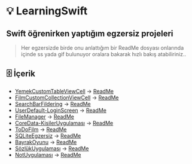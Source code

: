 # 💡 LearningSwift
## Swift öğrenirken yaptığım egzersiz projeleri
> Her egzersizde birde onu anlattığım bir ReadMe dosyası onlarında içinde ss yada gif bulunuyor oralara bakarak hızlı bakış atabiliriniz..


## 🗄 İçerik
+ [YemekCustomTableViewCell](https://github.com/yasinozmeen/LearningSwift/tree/main/√YemekSepetiUygulaması) -> [ReadMe](https://github.com/yasinozmeen/LearningSwift/blob/main/√YemekSepetiUygulaması/37ReadME.md)
+ [FilmCustomCollectionViewCell](https://github.com/yasinozmeen/LearningSwift/tree/main/√CollectionViewFilmUygulamasi) -> [ReadMe](https://github.com/yasinozmeen/LearningSwift/blob/main/√CollectionViewFilmUygulamasi/40README.md)
+ [SearchBarFildering](https://github.com/yasinozmeen/LearningSwift/tree/main/√SearchBarANDTableView) -> [ReadMe](https://github.com/yasinozmeen/LearningSwift/blob/main/√SearchBarANDTableView/41readME.md)
+ [UserDefault-LoginScreen](https://github.com/yasinozmeen/LearningSwift/tree/main/√LoginEkraniUserDefault) -> [ReadMe](https://github.com/yasinozmeen/LearningSwift/blob/main/√LoginEkraniUserDefault/43readMe.md)
+ [FileManager](https://github.com/yasinozmeen/LearningSwift/tree/main/√FileIslemleri) -> [ReadMe](https://github.com/yasinozmeen/LearningSwift/blob/main/√FileIslemleri/44ReadMe.md)
+ [CoreData-KisilerUygulaması](https://github.com/yasinozmeen/LearningSwift/tree/main/√CoreDataKisilerUygulaması) -> [ReadMe](https://github.com/yasinozmeen/LearningSwift/blob/main/√CoreDataKisilerUygulaması/45ReadMe.md)
+ [ToDoFilm](https://github.com/yasinozmeen/LearningSwift/tree/main/√ToDoFilm) -> [ReadMe](https://github.com/yasinozmeen/LearningSwift/blob/main/√ToDoFilm/ReadMe.md)
+ [SQLiteEgzersiz](https://github.com/yasinozmeen/LearningSwift/tree/main/√SQLiteUygulamalari) -> [ReadMe](https://github.com/yasinozmeen/LearningSwift/blob/main/√SQLiteUygulamalari/46ReadME.md)
+ [BayrakOyunu](https://github.com/yasinozmeen/LearningSwift/tree/main/√BayrakUygulamasi) -> [ReadMe](https://github.com/yasinozmeen/LearningSwift/blob/main/√BayrakUygulamasi/47readMe.md)
+ [SözlükUygulaması](https://github.com/yasinozmeen/LearningSwift/tree/main/SozlukUygulaması) -> [ReadMe](https://github.com/yasinozmeen/LearningSwift/blob/main/SozlukUygulaması/readMe.md)
+ [NotUygulaması](https://github.com/yasinozmeen/LearningSwift/blob/main/notUygulamasi) -> [ReadMe](https://github.com/yasinozmeen/LearningSwift/blob/main/notUygulamasi/readMe.md)
